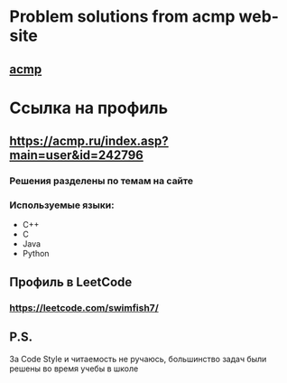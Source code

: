 # Problem solutions from acmp web-site
## [acmp](https://acmp.ru/) ##
# Ссылка на профиль
## https://acmp.ru/index.asp?main=user&id=242796 ##
### Решения разделены по темам на сайте ###
### Используемые языки: ###
* C++
* C
* Java
* Python
## Профиль в LeetCode
### https://leetcode.com/swimfish7/ ###
## P.S.
За Code Style и читаемость не ручаюсь, большинство задач были решены во время учебы в школе
